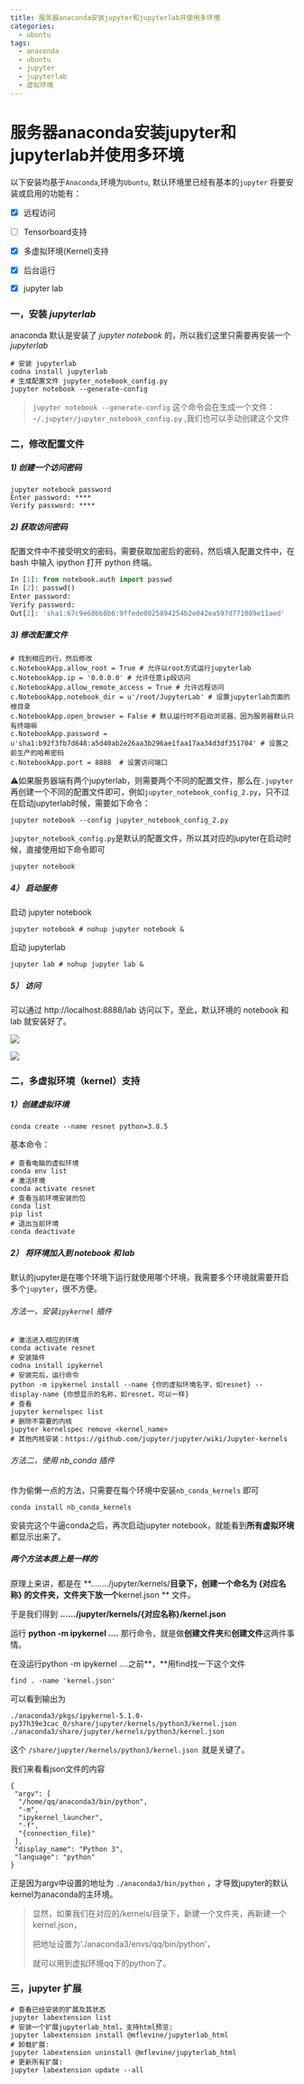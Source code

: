 ```yaml
---
title: 服务器anaconda安装jupyter和jupyterlab并使用多环境
categories:
  - ubuntu
tags:
  - anaconda
  - ubuntu
  - jupyter
  - jupyterlab
  - 虚拟环境
---
```


# 服务器anaconda安装jupyter和jupyterlab并使用多环境

以下安装均基于`Anaconda`,环境为`Ubuntu`, 默认环境里已经有基本的`jupyter`
将要安装或启用的功能有：

- [x] 远程访问

- [ ] Tensorboard支持

- [x] 多虚拟环境(Kernel)支持

- [x] 后台运行

- [x] jupyter lab

### 一，安装 *jupyterlab*

anaconda 默认是安装了 *jupyter notebook* 的，所以我们这里只需要再安装一个 *jupyterlab*

```shell
# 安装 jupyterlab
codna install jupyterlab
# 生成配置文件 jupyter_notebook_config.py
jupyter notebook --generate-config

```

> `jupyter notebook --generate-config`  这个命令会在生成一个文件： `~/.jupyter/jupyter_notebook_config.py` ,我们也可以手动创建这个文件

### 二，修改配置文件

##### 1) 创建一个访问密码

```shell
jupyter notebook password
Enter password: ****
Verify password: ****
```

##### 2) 获取访问密码

配置文件中不接受明文的密码，需要获取加密后的密码，然后填入配置文件中，在 bash 中输入 ipython 打开 python 终端。

```python
In [1]: from notebook.auth import passwd
In [2]: passwd()
Enter password:
Verify password:
Out[2]: 'sha1:67c9e60bb8b6:9ffede0825894254b2e042ea597d771089e11aed'
```

##### 3) 修改配置文件

```shell
# 找到相应的行，然后修改
c.NotebookApp.allow_root = True # 允许以root方式运行jupyterlab
c.NotebookApp.ip = '0.0.0.0' # 允许任意ip段访问
c.NotebookApp.allow_remote_access = True # 允许远程访问
c.NotebookApp.notebook_dir = u'/root/JupyterLab' # 设置jupyterlab页面的根目录
c.NotebookApp.open_browser = False # 默认运行时不启动浏览器，因为服务器默认只有终端嘛
c.NotebookApp.password = u'sha1:b92f3fb7d848:a5d40ab2e26aa3b296ae1faa17aa34d3df351704' # 设置之前生产的哈希密码
c.NotebookApp.port = 8888  # 设置访问端口
```

⚠️如果服务器端有两个jupyterlab，则需要两个不同的配置文件，那么在`.jupyter`再创建一个不同的配置文件即可，例如`jupyter_notebook_config_2.py`，只不过在启动jupyterlab时候，需要如下命令：

```shell
jupyter notebook --config jupyter_notebook_config_2.py
```

`jupyter_notebook_config.py`是默认的配置文件，所以其对应的jupyter在启动时候，直接使用如下命令即可

```shell
jupyter notebook
```

##### 4） 启动服务

启动 jupyter notebook

`jupyter notebook # nohup jupyter notebook &` 

启动 jupyterlab

`jupyter lab # nohup jupyter lab &`

##### 5） 访问

可以通过 http://localhost:8888/lab 访问以下，至此，默认环境的 notebook 和 lab 就安装好了。

![](/public/img/image-20210210185615240.png)

![](https://github.com/Max-PJB/Max-PJB.github.io/tree/master/public/img/image-20210210185615240.png)

### 二，多虚拟环境（kernel）支持

##### 1）创建虚拟环境

`conda create --name resnet python=3.8.5`

基本命令：

```shell
# 查看电脑的虚拟环境
conda env list
# 激活环境
conda activate resnet
# 查看当前环境安装的包
conda list
pip list
# 退出当前环境
conda deactivate
```

##### 2） 将环境加入到 notebook 和 lab

默认的jupyter是在哪个环境下运行就使用哪个环境，我需要多个环境就需要开启多个`jupyter`，很不方便。

###### 方法一，安装`ipykernel` 插件

```shell
# 激活进入相应的环境
conda activate resnet
# 安装插件
codna install ipykernel
# 安装完后，运行命令
python -m ipykernel install --name {你的虚拟环境名字，如resnet} --display-name {你想显示的名称，如resnet，可以一样}
# 查看
jupyter kernelspec list
# 删除不需要的内核
jupyter kernelspec remove <kernel_name>
# 其他内核安装：https://github.com/jupyter/jupyter/wiki/Jupyter-kernels
```

###### 方法二，使用 nb_conda 插件

作为偷懒一点的方法，只需要在每个环境中安装`nb_conda_kernels` 即可

```shell
conda install nb_conda_kernels
```

 安装完这个牛逼conda之后，再次启动jupyter notebook，就能看到**所有虚拟环境**都显示出来了。

##### 两个方法本质上是一样的

原理上来讲，都是在 **......../jupyter/kernels/**目录下，创建一个命名为 **{对应名称}** 的文件夹，文件夹下放一个**kernel.json ** 文件。

于是我们得到 **....../jupyter/kernels/{对应名称}/kernel.json**

运行 **python -m ipykernel ....**  那行命令，就是做**创建文件夹**和**创建文件**这两件事情。

在没运行python -m ipykernel ....之前**，**用find找一下这个文件

```shell
find . -name 'kernel.json'
```

可以看到输出为

```shell
./anaconda3/pkgs/ipykernel-5.1.0-py37h39e3cac_0/share/jupyter/kernels/python3/kernel.json
./anaconda3/share/jupyter/kernels/python3/kernel.json
```

这个 `/share/jupyter/kernels/python3/kernel.json `就是关键了。

我们来看看json文件的内容

```shell
{
 "argv": [
  "/home/qq/anaconda3/bin/python",
  "-m",
  "ipykernel_launcher",
  "-f",
  "{connection_file}"
 ],
 "display_name": "Python 3",
 "language": "python"
}
```

正是因为argv中设置的地址为 `./anaconda3/bin/python` ，才导致jupyter的默认kernel为anaconda的主环境。

> 显然，如果我们在对应的/kernels/目录下，新建一个文件夹，再新建一个kernel.json，
>
> 把地址设置为'./anaconda3/envs/qq/bin/python'，
>
> 就可以用到虚拟环境qq下的python了。

### 三，jupyter 扩展

```shell
# 查看已经安装的扩展及其状态
jupyter labextension list
# 安装一个扩展jupyterlab_html，支持html预览:
jupyter labextension install @mflevine/jupyterlab_html
# 卸载扩展:
jupyter labextension uninstall @mflevine/jupyterlab_html
# 更新所有扩展:
jupyter labextension update --all
```


